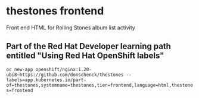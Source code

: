 # thestones frontend
Front end HTML for Rolling Stones album list activity

## Part of the Red Hat Developer learning path entitled "Using Red Hat OpenShift labels"


`oc new-app openshift/nginx:1.20-ubi8~https://github.com/donschenck/thestones --labels=app.kubernetes.io/part-of=thestones,systemname=thestones,tier=frontend,language=html,thestones=frontend`
